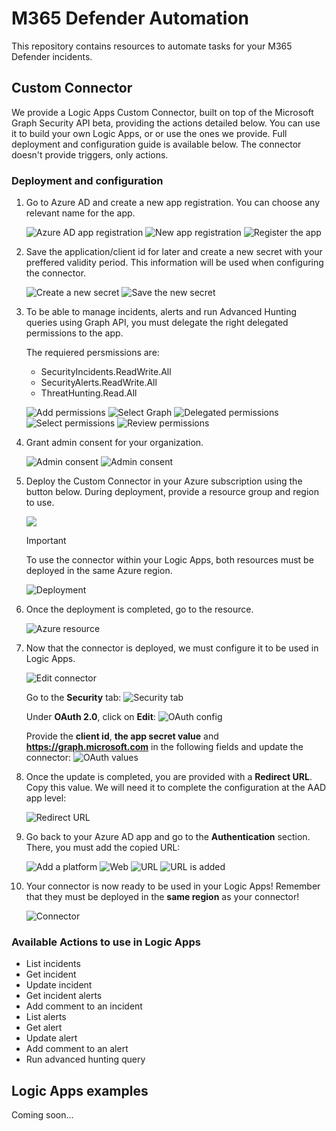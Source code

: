 # M365 Defender Automation

This repository contains resources to automate tasks for your M365 Defender incidents.

## Custom Connector

We provide a Logic Apps Custom Connector, built on top of the Microsoft Graph Security API beta, providing the actions detailed below. You can use it to build your own Logic Apps, or or use the ones we provide. Full deployment and configuration guide is available below.
The connector doesn't provide triggers, only actions.

### Deployment and configuration

1. Go to Azure AD and create a new app registration. You can choose any relevant name for the app.

   ![Azure AD app registration](/img/1.png)
   ![New app registration](/img/2.png)
   ![Register the app](/img/3.png)

1. Save the application/client id for later and create a new secret with your preffered validity period. This information will be used when configuring the connector.

   ![Create a new secret](/img/4.png)
   ![Save the new secret](/img/5.png)

1. To be able to manage incidents, alerts and run Advanced Hunting queries using Graph API, you must delegate the right delegated permissions to the app.

   The requiered persmissions are:

   - SecurityIncidents.ReadWrite.All
   - SecurityAlerts.ReadWrite.All
   - ThreatHunting.Read.All

   ![Add permissions](/img/6.png)
   ![Select Graph](/img/7.png)
   ![Delegated permissions](/img/8.png)
   ![Select permissions](/img/9.png)
   ![Review permissions](/img/10.png)

1. Grant admin consent for your organization.

   ![Admin consent](/img/11.png)
   ![Admin consent](/img/12.png)

1. Deploy the Custom Connector in your Azure subscription using the button below.
   During deployment, provide a resource group and region to use.

      <a href="https://portal.azure.com/#create/Microsoft.Template/uri/https%3A%2F%2Fraw.githubusercontent.com%2FSebmolendijk%2FGraphM365DConnector%2Fmain%2Ftemplate%2Fdeploy.json" target="_blank">
      <img src="https://aka.ms/deploytoazurebutton"/>
      </a>

   > [!IMPORTANT]  
   > To use the connector within your Logic Apps, both resources must be deployed in the same Azure region.

   ![Deployment](/img/13.png)

1. Once the deployment is completed, go to the resource.

   ![Azure resource](/img/14.png)

1. Now that the connector is deployed, we must configure it to be used in Logic Apps.

   ![Edit connector](/img/15.png)

   Go to the **Security** tab:
   ![Security tab](/img/16.png)

   Under **OAuth 2.0**, click on **Edit**:
   ![OAuth config](/img/17.png)

   Provide the **client id**, **the app secret value** and **https://graph.microsoft.com** in the following fields and update the connector:
   ![OAuth values](/img/18.png)

1. Once the update is completed, you are provided with a **Redirect URL**. Copy this value. We will need it to complete the configuration at the AAD app level:

   ![Redirect URL](/img/19.png)

1. Go back to your Azure AD app and go to the **Authentication** section.
   There, you must add the copied URL:

   ![Add a platform](/img/20.png)
   ![Web](/img/21.png)
   ![URL](/img/22.png)
   ![URL is added](/img/23.png)

1. Your connector is now ready to be used in your Logic Apps! Remember that they must be deployed in the **same region** as your connector!

   ![Connector](/img/24.png)

### Available Actions to use in Logic Apps

- List incidents
- Get incident
- Update incident
- Get incident alerts
- Add comment to an incident
- List alerts
- Get alert
- Update alert
- Add comment to an alert
- Run advanced hunting query

## Logic Apps examples

Coming soon...
